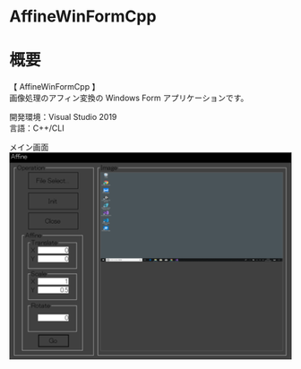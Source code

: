# AffineWinFormCpp

# 概要
【 AffineWinFormCpp 】  
画像処理のアフィン変換の Windows Form アプリケーションです。  

開発環境：Visual Studio 2019  
言語：C++/CLI 

メイン画面  
![スクリーンショット](https://github.com/toshinomi/AffineWinFormCpp/blob/master/AffineWinFormCpp.png)
